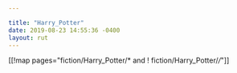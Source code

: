 ```yaml
---

title: "Harry_Potter"
date: 2019-08-23 14:55:36 -0400
layout: rut
---
```


[[!map pages="fiction/Harry_Potter/* and ! fiction/Harry_Potter/*/*"]]
